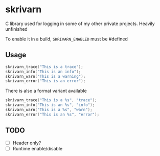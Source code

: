 # skrivarn

C library used for logging in some of my other private projects. Heavily unfinished

To enable it in a build, `SKRIVARN_ENABLED` must be #defined


## Usage

```c
skrivarn_trace("This is a trace");
skrivarn_info("This is an info");
skrivarn_warn("This is a warning");
skrivarn_error("This is an error");
```

There is also a format variant available

```c
skrivarn_trace("This is a %s", "trace");
skrivarn_info("This is an %s", "info");
skrivarn_warn("This is a %s", "warn");
skrivarn_error("This is an %s", "error");
```


## TODO

- [ ] Header only?
- [ ] Runtime enable/disable